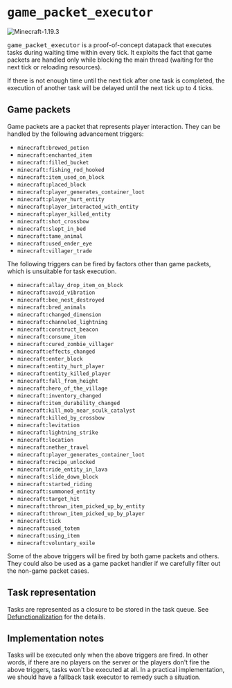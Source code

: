 # <samp>game_packet_executor</samp>

![Minecraft-1.19.3](https://img.shields.io/badge/Minecraft-1.19.3-blue)

<samp>game_packet_executor</samp> is a proof-of-concept datapack that executes tasks during waiting time within every tick.
It exploits the fact that game packets are handled only while blocking the main thread (waiting for the next tick or reloading resources).

If there is not enough time until the next tick after one task is completed, the execution of another task will be delayed until the next tick up to 4 ticks.

## Game packets

Game packets are a packet that represents player interaction.
They can be handled by the following advancement triggers:

- `minecraft:brewed_potion`
- `minecraft:enchanted_item`
- `minecraft:filled_bucket`
- `minecraft:fishing_rod_hooked`
- `minecraft:item_used_on_block`
- `minecraft:placed_block`
- `minecraft:player_generates_container_loot`
- `minecraft:player_hurt_entity`
- `minecraft:player_interacted_with_entity`
- `minecraft:player_killed_entity`
- `minecraft:shot_crossbow`
- `minecraft:slept_in_bed`
- `minecraft:tame_animal`
- `minecraft:used_ender_eye`
- `minecraft:villager_trade`

The following triggers can be fired by factors other than game packets, which is unsuitable for task execution.

- `minecraft:allay_drop_item_on_block`
- `minecraft:avoid_vibration`
- `minecraft:bee_nest_destroyed`
- `minecraft:bred_animals`
- `minecraft:changed_dimension`
- `minecraft:channeled_lightning`
- `minecraft:construct_beacon`
- `minecraft:consume_item`
- `minecraft:cured_zombie_villager`
- `minecraft:effects_changed`
- `minecraft:enter_block`
- `minecraft:entity_hurt_player`
- `minecraft:entity_killed_player`
- `minecraft:fall_from_height`
- `minecraft:hero_of_the_village`
- `minecraft:inventory_changed`
- `minecraft:item_durability_changed`
- `minecraft:kill_mob_near_sculk_catalyst`
- `minecraft:killed_by_crossbow`
- `minecraft:levitation`
- `minecraft:lightning_strike`
- `minecraft:location`
- `minecraft:nether_travel`
- `minecraft:player_generates_container_loot`
- `minecraft:recipe_unlocked`
- `minecraft:ride_entity_in_lava`
- `minecraft:slide_down_block`
- `minecraft:started_riding`
- `minecraft:summoned_entity`
- `minecraft:target_hit`
- `minecraft:thrown_item_picked_up_by_entity`
- `minecraft:thrown_item_picked_up_by_player`
- `minecraft:tick`
- `minecraft:used_totem`
- `minecraft:using_item`
- `minecraft:voluntary_exile`

Some of the above triggers will be fired by both game packets and others.
They could also be used as a game packet handler if we carefully filter out the non-game packet cases.

## Task representation

Tasks are represented as a closure to be stored in the task queue.
See [Defunctionalization](https://github.com/intsuc/Defunctionalization) for the details.

## Implementation notes

Tasks will be executed only when the above triggers are fired.
In other words, if there are no players on the server or the players don't fire the above triggers, tasks won't be executed at all.
In a practical implementation, we should have a fallback task executor to remedy such a situation.
